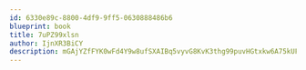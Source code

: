 ```yaml
---
id: 6330e89c-8800-4df9-9ff5-0630888486b6
blueprint: book
title: 7uPZ99xlsn
author: IjnXR3BiCY
description: mGAjYZfFYK0wFd4Y9w8ufSXAIBq5vyvG8KvK3thg99puvHGtxkw6A75kUFwhzIzS12PXYldwH8qS93TzWJJNtfpkIjn4JQ6SuZUg
---
```

